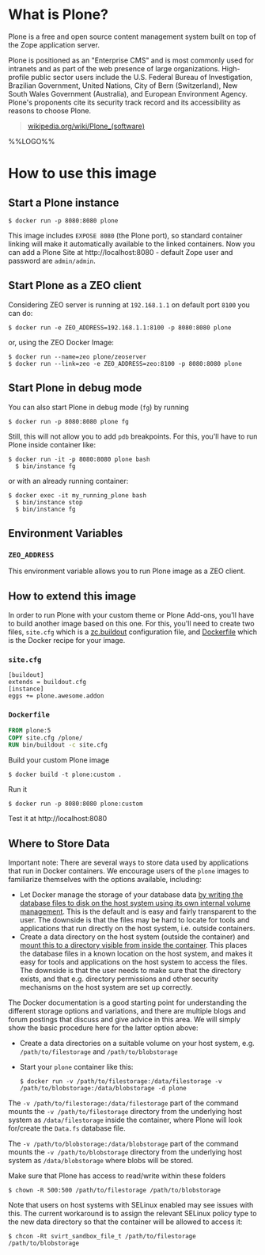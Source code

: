 # What is Plone?

Plone is a free and open source content management system built on top of the Zope application server.

Plone is positioned as an "Enterprise CMS" and is most commonly used for intranets and as part of the web presence of large organizations. High-profile public sector users include the U.S. Federal Bureau of Investigation, Brazilian Government, United Nations, City of Bern (Switzerland), New South Wales Government (Australia), and European Environment Agency. Plone's proponents cite its security track record and its accessibility as reasons to choose Plone.

> [wikipedia.org/wiki/Plone_(software)](https://en.wikipedia.org/wiki/Plone_%28software%29)

%%LOGO%%

# How to use this image

## Start a Plone instance

```console
$ docker run -p 8080:8080 plone
```

This image includes `EXPOSE 8080` (the Plone port), so standard container linking will make it automatically available to the linked containers. Now you can add a Plone Site at http://localhost:8080 - default Zope user and password are `admin/admin`.

## Start Plone as a ZEO client

Considering ZEO server is running at `192.168.1.1` on default port `8100` you can do:

```console
$ docker run -e ZEO_ADDRESS=192.168.1.1:8100 -p 8080:8080 plone
```

or, using the ZEO Docker Image:

```console
$ docker run --name=zeo plone/zeoserver
$ docker run --link=zeo -e ZEO_ADDRESS=zeo:8100 -p 8080:8080 plone
```

## Start Plone in debug mode

You can also start Plone in debug mode (`fg`) by running

```console
$ docker run -p 8080:8080 plone fg
```

Still, this will not allow you to add `pdb` breakpoints. For this, you'll have to run Plone inside container like:

```console
$ docker run -it -p 8080:8080 plone bash
  $ bin/instance fg
```

or with an already running container:

```console
$ docker exec -it my_running_plone bash
  $ bin/instance stop
  $ bin/instance fg
```


## Environment Variables

### `ZEO_ADDRESS`

This environment variable allows you to run Plone image as a ZEO client.

## How to extend this image

In order to run Plone with your custom theme or Plone Add-ons, you'll have to build another image based on this one. For this, you'll need to create two files, `site.cfg` which is a [zc.buildout](https://pypi.python.org/pypi/zc.buildout/2.5.0) configuration file, and [Dockerfile](https://docs.docker.com/engine/reference/builder/) which is the Docker recipe for your image.

### `site.cfg`

```console
[buildout]
extends = buildout.cfg
[instance]
eggs += plone.awesome.addon
```

### `Dockerfile`

```dockerfile
FROM plone:5
COPY site.cfg /plone/
RUN bin/buildout -c site.cfg
```

Build your custom Plone image

```console
$ docker build -t plone:custom .
```

Run it

```console
$ docker run -p 8080:8080 plone:custom
```

Test it at http://localhost:8080

## Where to Store Data

Important note: There are several ways to store data used by applications that run in Docker containers. We encourage users of the `plone` images to familiarize themselves with the options available, including:

-	Let Docker manage the storage of your database data [by writing the database files to disk on the host system using its own internal volume management](https://docs.docker.com/userguide/dockervolumes/#adding-a-data-volume). This is the default and is easy and fairly transparent to the user. The downside is that the files may be hard to locate for tools and applications that run directly on the host system, i.e. outside containers.
-	Create a data directory on the host system (outside the container) and [mount this to a directory visible from inside the container](https://docs.docker.com/userguide/dockervolumes/#mount-a-host-directory-as-a-data-volume). This places the database files in a known location on the host system, and makes it easy for tools and applications on the host system to access the files. The downside is that the user needs to make sure that the directory exists, and that e.g. directory permissions and other security mechanisms on the host system are set up correctly.

The Docker documentation is a good starting point for understanding the different storage options and variations, and there are multiple blogs and forum postings that discuss and give advice in this area. We will simply show the basic procedure here for the latter option above:

- Create a data directories on a suitable volume on your host system, e.g. `/path/to/filestorage` and `/path/to/blobstorage`
- Start your `plone` container like this:

	```console
	$ docker run -v /path/to/filestorage:/data/filestorage -v /path/to/blobstorage:/data/blobstorage -d plone
	```

The `-v /path/to/filestorage:/data/filestorage` part of the command mounts the `-v /path/to/filestorage` directory from the underlying host system as `/data/filestorage` inside the container, where Plone will look for/create the `Data.fs` database file.

The `-v /path/to/blobstorage:/data/blobstorage` part of the command mounts the `-v /path/to/blobstorage` directory from the underlying host system as `/data/blobstorage` where blobs will be stored.

Make sure that Plone has access to read/write within these folders

```console
$ chown -R 500:500 /path/to/filestorage /path/to/blobstorage
```

Note that users on host systems with SELinux enabled may see issues with this. The current workaround is to assign the relevant SELinux policy type to the new data directory so that the container will be allowed to access it:

```console
$ chcon -Rt svirt_sandbox_file_t /path/to/filestorage /path/to/blobstorage
```
